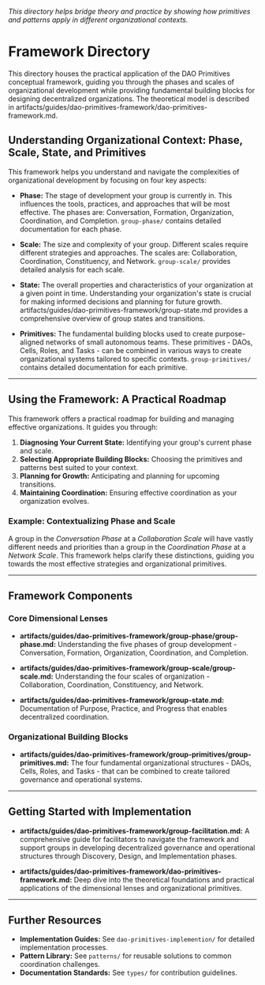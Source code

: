 *This directory helps bridge theory and practice by showing how primitives and patterns apply in different organizational contexts.*

# Framework Directory

This directory houses the practical application of the DAO Primitives conceptual framework, guiding you through the phases and scales of organizational development while providing fundamental building blocks for designing decentralized organizations. The theoretical model is described in artifacts/guides/dao-primitives-framework/dao-primitives-framework.md.

## Understanding Organizational Context: Phase, Scale, State, and Primitives

This framework helps you understand and navigate the complexities of organizational development by focusing on four key aspects:

* **Phase:** The stage of development your group is currently in. This influences the tools, practices, and approaches that will be most effective. The phases are: Conversation, Formation, Organization, Coordination, and Completion. `group-phase/` contains detailed documentation for each phase.

* **Scale:** The size and complexity of your group. Different scales require different strategies and approaches. The scales are: Collaboration, Coordination, Constituency, and Network. `group-scale/` provides detailed analysis for each scale.

* **State:** The overall properties and characteristics of your organization at a given point in time. Understanding your organization's state is crucial for making informed decisions and planning for future growth. artifacts/guides/dao-primitives-framework/group-state.md provides a comprehensive overview of group states and transitions.

* **Primitives:** The fundamental building blocks used to create purpose-aligned networks of small autonomous teams. These primitives - DAOs, Cells, Roles, and Tasks - can be combined in various ways to create organizational systems tailored to specific contexts. `group-primitives/` contains detailed documentation for each primitive.

---

## Using the Framework: A Practical Roadmap

This framework offers a practical roadmap for building and managing effective organizations. It guides you through:

1. **Diagnosing Your Current State:** Identifying your group's current phase and scale.
2. **Selecting Appropriate Building Blocks:** Choosing the primitives and patterns best suited to your context.
3. **Planning for Growth:** Anticipating and planning for upcoming transitions.
4. **Maintaining Coordination:** Ensuring effective coordination as your organization evolves.

### Example: Contextualizing Phase and Scale

A group in the *Conversation Phase* at a *Collaboration Scale* will have vastly different needs and priorities than a group in the *Coordination Phase* at a *Network Scale*. This framework helps clarify these distinctions, guiding you towards the most effective strategies and organizational primitives.

---

## Framework Components

### Core Dimensional Lenses

* **artifacts/guides/dao-primitives-framework/group-phase/group-phase.md:** Understanding the five phases of group development - Conversation, Formation, Organization, Coordination, and Completion.

* **artifacts/guides/dao-primitives-framework/group-scale/group-scale.md:** Understanding the four scales of organization - Collaboration, Coordination, Constituency, and Network.

* **artifacts/guides/dao-primitives-framework/group-state.md:** Documentation of Purpose, Practice, and Progress that enables decentralized coordination.

### Organizational Building Blocks

* **artifacts/guides/dao-primitives-framework/group-primitives/group-primitives.md:** The four fundamental organizational structures - DAOs, Cells, Roles, and Tasks - that can be combined to create tailored governance and operational systems.

---

## Getting Started with Implementation

* **artifacts/guides/dao-primitives-framework/group-facilitation.md:** A comprehensive guide for facilitators to navigate the framework and support groups in developing decentralized governance and operational structures through Discovery, Design, and Implementation phases.

* **artifacts/guides/dao-primitives-framework/dao-primitives-framework.md:** Deep dive into the theoretical foundations and practical applications of the dimensional lenses and organizational primitives.

---

## Further Resources

* **Implementation Guides:** See `dao-primitives-implemention/` for detailed implementation processes.
* **Pattern Library:** See `patterns/` for reusable solutions to common coordination challenges.
* **Documentation Standards:** See `types/` for contribution guidelines.